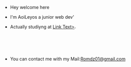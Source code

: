 - Hey welcome here

- I'm AoiLeyos a junior web dev'

- Actually studiyng at <a href="https://simplon.co/" target="_blank">Link Text><img src="https://github.com/AoiLeyos/AoiLeyos/assets/160428056/b6765f88-77f0-4acf-afcd-d0a4784c3e6a" style="width: 2%; height: 2%" title="Symplon" alt="Symplon"></a>

- You can contact me with my Mail:Romdz01@gmail.com

